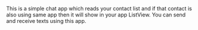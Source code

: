 This is a simple chat app which reads your contact list and if that contact is also using same app then it will show in your app ListView.
You can send and receive texts using this app.
